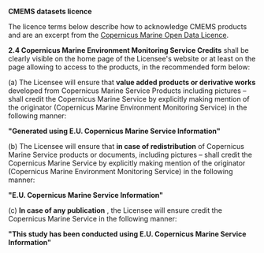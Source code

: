 **CMEMS datasets licence**

The licence terms below describe how to acknowledge CMEMS products and are an excerpt from the [Copernicus Marine Open Data Licence](http://marine.copernicus.eu/services-portfolio/service-commitments-and-licence/#licence).

**2.4 Copernicus Marine Environment Monitoring Service Credits** shall be clearly visible on the home page of the Licensee&#39;s website or at least on the page allowing to access to the products, in the recommended form below:

(a) The Licensee will ensure that **value added products or derivative works** developed from Copernicus Marine Service Products including pictures – shall credit the Copernicus Marine Service by explicitly making mention of the originator (Copernicus Marine Environment Monitoring Service) in the following manner:

**&quot;Generated using E.U. Copernicus Marine Service Information&quot;**

(b) The Licensee will ensure that **in case of redistribution** of Copernicus Marine Service products or documents, including pictures – shall credit the Copernicus Marine Service by explicitly making mention of the originator (Copernicus Marine Environment Monitoring Service) in the following manner:

**&quot;E.U. Copernicus Marine Service Information&quot;**

(c) **In case of any publication** , the Licensee will ensure credit the Copernicus Marine Service in the following manner:

**&quot;This study has been conducted using E.U. Copernicus Marine Service Information&quot;**
